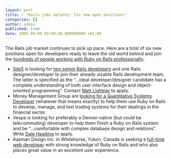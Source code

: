 ```yaml
---
layout: post
title: ! 'Rails jobs aplenty: Six new open positions!'
categories: []
author: admin
published: true
date: 2005-08-08 03:00:48.000000000 +01:00
---
```

<p>The Rails job market continues to pick up pace. Here are a total of six new positions open for developers ready to leave the old world behind and join the <a href="http://wiki.rubyonrails.com/rails/show/WorkingProfessionallyWithRails">hundreds of people working with Ruby on Rails professionally</a>:</p>
<ul>
	<li><a href="http://www.site5.com">Site5</a> is looking for <a href="http://blogs.eng5.com/~mlightner/?p=24">two senior Rails developers</a> and one Rails designer/developer to join their already sizable Rails development team. The latter is specified as the &#8220;&#8230;ideal developer/designer candidate has a complete understanding of both user interface design and object-oriented programming&#8221;. Contact <a href="mailto:mlightner@site5.com">Matt Lightner</a> to apply.</li>
	<li>Money Management Group are <a href="http://www.craigslist.com/eby/acc/85943437.html">looking for a Quantitative Systems Developer</a> (whatever that means exactly) to help them use Ruby on Rails to develop, manage, and test trading systems for their dealings in the financial sector.</li>
	<li>Vespa is looking for preferably a Denver-native (but could be telecommuting) developer to help them finish a Ruby on Rails system and be &#8220;&#8230;comfortable with complex database design and relations&#8221;. Write <a href="mailto:vespa.jobs@gmail.com">Dale Hawkins</a> to apply.</li>
	<li>Aasman Design Inc. in Whitehorse, Yukon, Canada is seeking a <a href="http://www.adiyukon.com/company/careers/">full-time web developer</a> with strong knowledge of Ruby on Rails and who also places great value in an excellent user experience.</li>
</ul>
